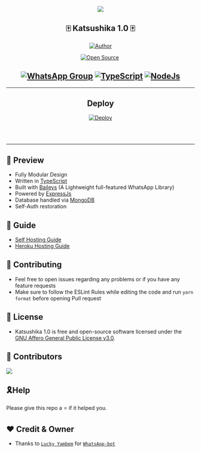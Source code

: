 <!-- ![Just...]() -->

<div align="center">

<a href='https://www.linkpicture.com/view.php?img=LPic62169991d23e711584403'><img src='https://www.linkpicture.com/q/mizu2_1.jpg' type='image'></a>

<div align='center'>

<h2> 🀄 Katsushika 1.0 🀄 </h2>
  
<a href="https://github.com/Issa2001"><img title="Author" src="https://img.shields.io/badge/Author-Issa-red.svg?style=for-the-badge&logo=github"></a>
</p>
<p align="center">
<a href="https://github.com/Issa2001"><img title="Open Source" src="https://img.shields.io/badge/Open%20Source-YES-red.svg?style=for-the-badge"></a>
<a href="https://github.com/is7s7whs"><img title="" src="https://img.shields.io/badge/Maintained-YES-green.svg?style=for-the-badge"></a>
</p>

## [![WhatsApp Group](https://img.shields.io/badge/WhatsApp-25D366?style=for-the-badge&logo=whatsapp&logoColor=white)](https://chat.whatsapp.com/CToNn7booyKCY81KBp4EdI) [![TypeScript](https://img.shields.io/badge/TypeScript-007ACC?style=for-the-badge&logo=typescript&logoColor=white)](https://www.typescriptlang.org/) [![NodeJs](https://img.shields.io/badge/Node.js-43853D?style=for-the-badge&logo=node.js&logoColor=white)](https://nodejs.org/en/)

</a>
  
</div>

---

<div align='center'>
  
## Deploy
  
<a href='https://heroku.com/deploy'>
  
[![Deploy](https://www.herokucdn.com/deploy/button.png)](https://heroku.com/deploy?template=https://github.com/Issa2001/katsushika-1.0)

</div>
  
</div><br/>
<br/>

---

## 💈 Preview

 - Fully Modular Design
 - Written in [TypeScript](https://www.typescriptlang.org/)
 - Built with [Baileys](https://github.com/adiwajshing/baileys) (A Lightweight full-featured WhatsApp Library)
 - Powered by [ExpressJs](https://expressjs.com/)
 - Database handled via [MongoDB](https://www.mongodb.com/)
 - Self-Auth restoration

 ## 📙 Guide

 - [Self Hosting Guide](https://github.com/LuckyYam/WhatsApp-bot/blob/master/Self-Hosting-Guide.md)
 - [Heroku Hosting Guide](https://github.com/LuckyYam/WhatsApp-bot/blob/master/Heroku-Hosting-Guide.md)

 ## 💪 Contributing

 - Feel free to open issues regarding any problems or if you have any feature requests
 - Make sure to follow the ESLint Rules while editing the code and run `yarn format` before opening Pull request

 ## 🎐 License

 - Katsushika 1.0 is free and open-source software licensed under the [GNU Affero General Public License v3.0](https://github.com/Issa2001/Katsushika-1.0/blob/master/LICENSE).

##  🚀 Contributors

<a href="https://github.com/Issa2001/Katsushika-1.0/graphs/contributors">
  <img src="https://contrib.rocks/image?repo=Issa2001/Katsushika-1.0" />
</a>

## 🎗Help

Please give this repo a ⭐ if it helped you.

## ❤ Credit & Owner

 - Thanks to [`Lucky Yambem`](https://github.com/LuckyYam) for [`WhatsApp-bot`](https://github.com/LuckyYam/WhatsApp-bot)


